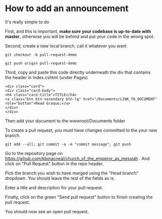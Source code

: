 # How to add an announcement

It's really simple to do

First, and this is important, **make sure your codebase is up-to-date with master**, otherwise you will be behind and put your code in the wrong spot.

Second, create a new local branch, call it whatever you want

`git checkout -b pull-request-demo`

`git push origin pull-request-demo`

Third, copy and paste this code directly underneath the div that contains the header in Index.cshtml (under Pages)
```
<div class="card">
<div class="card-body">
<h4 class="card-title">TITLE</h4>
<a class="btn btn-secondary btn-lg" href="/Documents/LINK_TO_DOCUMENT" role="button">Read &raquo;</a>
</div>
</div>
```

Then add your document to the wwwroot/Documents folder

To create a pull request, you must have changes committed to the your new branch.

`git add --all; git commit -a -m "commit message"; git push`

Go to the repository page on <https://gihub.com/kbmacneal/church_of_the_emperor_as_messiah> . And click on "Pull Request" button in the repo header.

Pick the branch you wish to have merged using the "Head branch" dropdown. You should leave the rest of the fields as is.

Enter a title and description for your pull request. 

Finally, click on the green "Send pull request" button to finish creating the pull request.

You should now see an open pull request.
